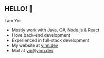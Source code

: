 ## HELLO! 🤠

I am Yin

- Mostly work with Java, C#, Node.js & React
- I love back-end development
- Experienced in full-stack development
- My website at [yinn.dev](https://yinn.dev/)
- Mail at [yin@yinn.dev](mailto:yin@yinn.dev)
